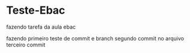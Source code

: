 # Teste-Ebac
fazendo tarefa da aula ebac 

fazendo primeiro teste de commit e branch
segundo commit no arquivo
terceiro commit 